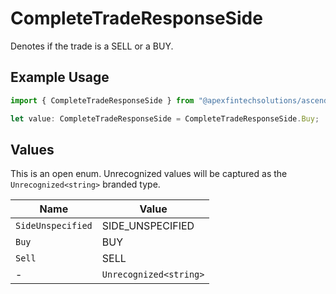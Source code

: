 # CompleteTradeResponseSide

Denotes if the trade is a SELL or a BUY.

## Example Usage

```typescript
import { CompleteTradeResponseSide } from "@apexfintechsolutions/ascend-sdk/models/components";

let value: CompleteTradeResponseSide = CompleteTradeResponseSide.Buy;
```

## Values

This is an open enum. Unrecognized values will be captured as the `Unrecognized<string>` branded type.

| Name                   | Value                  |
| ---------------------- | ---------------------- |
| `SideUnspecified`      | SIDE_UNSPECIFIED       |
| `Buy`                  | BUY                    |
| `Sell`                 | SELL                   |
| -                      | `Unrecognized<string>` |